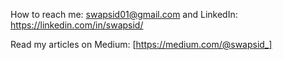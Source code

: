 How to reach me: swapsid01@gmail.com and LinkedIn: https://linkedin.com/in/swapsid/

Read my articles on Medium: [https://medium.com/@swapsid_]
<!---
swapsid/swapsid is a ✨ special ✨ repository because its `README.md` (this file) appears on your GitHub profile.
You can click the Preview link to take a look at your changes.
--->
